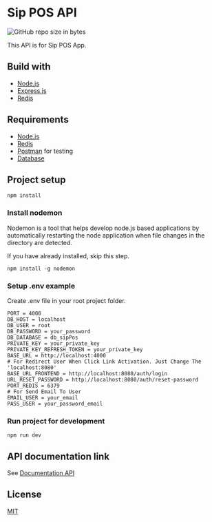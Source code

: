 # Sip POS API
![GitHub repo size in bytes](https://img.shields.io/github/repo-size/joonacode/backend-sip-POS)

This API is for Sip POS App.

## Build with
* [Node.js](https://nodejs.org/en/)
* [Express.js](https://expressjs.com/)
* [Redis](https://redis.io/)

## Requirements
* [Node.js](https://nodejs.org/en/)
* [Redis](https://redis.io/)
* [Postman](https://www.getpostman.com/) for testing
* [Database](db_sipPos.sql)

## Project setup

```
npm install
```

### Install nodemon

Nodemon is a tool that helps develop node.js based applications by automatically restarting the node application when file changes in the directory are detected.

If you have already installed, skip this step.

```
npm install -g nodemon
```

### Setup .env example

Create .env file in your root project folder.

```
PORT = 4000
DB_HOST = localhost
DB_USER = root
DB_PASSWORD = your_password
DB_DATABASE = db_sipPos
PRIVATE_KEY = your_private_key
PRIVATE_KEY_REFRESH_TOKEN = your_private_key
BASE_URL = http://localhost:4000
# For Redirect User When Click Link Activation. Just Change The 'localhost:8080'
BASE_URL_FRONTEND = http://localhost:8080/auth/login
URL_RESET_PASSWORD = http://localhost:8080/auth/reset-password
PORT_REDIS = 6379
# For Send Email To User
EMAIL_USER = your_email
PASS_USER = your_password_email
```

### Run project for development

```
npm run dev
```

## API documentation link

See [Documentation API](https://web.postman.co/collections/8880894-03d60989-726d-4d77-ab2c-02241e8949b3?version=latest&workspace=f12d1656-1560-4d11-8735-731df903b216)

## License
[MIT](https://choosealicense.com/licenses/mit/)
